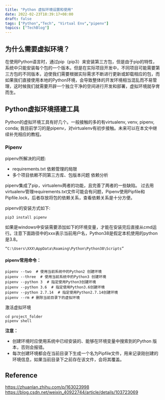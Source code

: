 ```yaml
---
title: "Python 虚拟环境设置和使用"
date: 2022-02-23T18:39:17+08:00
draft: false
tags: ["Python","Tech", "Virtual Env","pipenv"]
topics: ["TechBlog"]
---
```


## 为什么需要虚拟环境？
在使用Python语言时，通过pip（pip3）来安装第三方包，但是由于pip的特性，系统中只能安装每个包的一个版本。但是在实际项目开发中，不同项目可能需要第三方包的不同版本，迫使我们需要根据实际需求不断进行更新或卸载相应的包，而如果我们直接使用本地的Python环境，会导致整体的开发环境相当混乱而不易管理，这时候我们就需要开辟一个独立干净的空间进行开发和部署，虚拟环境就孕育而生。

## Python虚拟环境搭建工具
Python的虚拟环境工具有好几个。一般接触的多的有virtualenv, venv, pipenv, conda; 我目前学习的是pipenv，对virtualenv有初步接触。未来可以在本文中继续补充相应的教程。

### Pipenv
pipenv所解决的问题:

* requirements.txt 依赖管理的局限
* 多个项目依赖不同第三方库、包版本问题
依赖分析

pipenv集成了pip，virtualenv两者的功能，且完善了两者的一些缺陷。
过去用virtualenv管理requirements.txt文件可能会有问题，Pipenv使用Pipfile和Pipfile.lock，后者存放将包的依赖关系，查看依赖关系是十分方便。


pipenv的安装方式如下:
```shell
pip3 install pipenv
```
如果是windows中安装需要添加如下的环境变量，才能在安装完后直接从cmd运行。注意下面路径中的xxx表示当前用户名，Python38是假定本机使用的python是3.8。
```
“C:\Users\XXX\AppData\Roaming\Python\Python38\Scripts”
```

#### pipenv常用命令：
```
pipenv --two  # 使用当前系统中的Python2 创建环境
pipenv --three  # 使用当前系统中的Python3 创建环境
pipenv --python 3  # 指定使用Python3创建环境
pipenv --python 3.6  # 指定使用Python3.6创建环境
pipenv --python 2.7.14  # 指定使用Python2.7.14创建环境
pipenv --rm # 删除当前目录下的虚拟环境
```

激活虚拟环境
```
cd project_folder
pipenv shell
```
**注意：**
* 创建环境时应使用系统中已经安装的、能够在环境变量中搜索到的Python 版本，否则会报错。
* 每次创建环境都会在当前目录下生成一个名为Pipfile文件，用来记录刚创建的环境信息，如果当前目录下之前存在该文件，会将其覆盖。




## Reference
https://zhuanlan.zhihu.com/p/163023998
https://blog.csdn.net/weixin_40922744/article/details/103723069